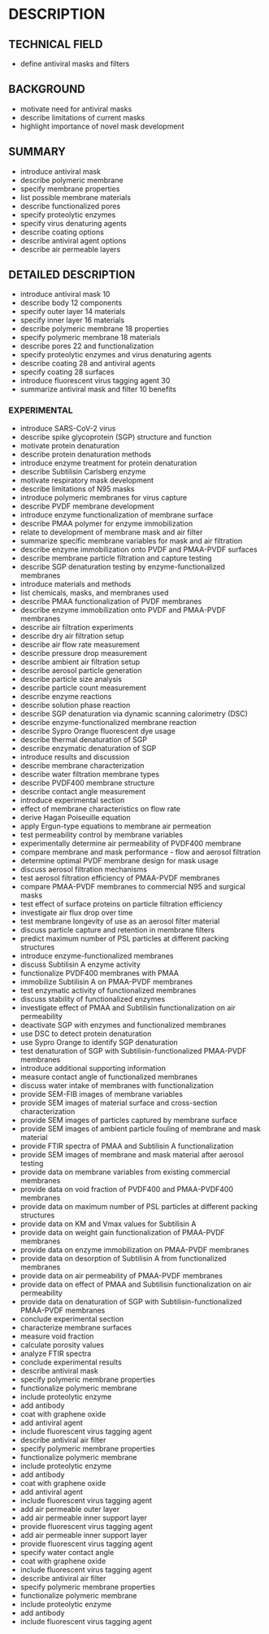 # DESCRIPTION

## TECHNICAL FIELD

- define antiviral masks and filters

## BACKGROUND

- motivate need for antiviral masks
- describe limitations of current masks
- highlight importance of novel mask development

## SUMMARY

- introduce antiviral mask
- describe polymeric membrane
- specify membrane properties
- list possible membrane materials
- describe functionalized pores
- specify proteolytic enzymes
- specify virus denaturing agents
- describe coating options
- describe antiviral agent options
- describe air permeable layers

## DETAILED DESCRIPTION

- introduce antiviral mask 10
- describe body 12 components
- specify outer layer 14 materials
- specify inner layer 16 materials
- describe polymeric membrane 18 properties
- specify polymeric membrane 18 materials
- describe pores 22 and functionalization
- specify proteolytic enzymes and virus denaturing agents
- describe coating 28 and antiviral agents
- specify coating 28 surfaces
- introduce fluorescent virus tagging agent 30
- summarize antiviral mask and filter 10 benefits

### EXPERIMENTAL

- introduce SARS-CoV-2 virus
- describe spike glycoprotein (SGP) structure and function
- motivate protein denaturation
- describe protein denaturation methods
- introduce enzyme treatment for protein denaturation
- describe Subtilisin Carlsberg enzyme
- motivate respiratory mask development
- describe limitations of N95 masks
- introduce polymeric membranes for virus capture
- describe PVDF membrane development
- introduce enzyme functionalization of membrane surface
- describe PMAA polymer for enzyme immobilization
- relate to development of membrane mask and air filter
- summarize specific membrane variables for mask and air filtration
- describe enzyme immobilization onto PVDF and PMAA-PVDF surfaces
- describe membrane particle filtration and capture testing
- describe SGP denaturation testing by enzyme-functionalized membranes
- introduce materials and methods
- list chemicals, masks, and membranes used
- describe PMAA functionalization of PVDF membranes
- describe enzyme immobilization onto PVDF and PMAA-PVDF membranes
- describe air filtration experiments
- describe dry air filtration setup
- describe air flow rate measurement
- describe pressure drop measurement
- describe ambient air filtration setup
- describe aerosol particle generation
- describe particle size analysis
- describe particle count measurement
- describe enzyme reactions
- describe solution phase reaction
- describe SGP denaturation via dynamic scanning calorimetry (DSC)
- describe enzyme-functionalized membrane reaction
- describe Sypro Orange fluorescent dye usage
- describe thermal denaturation of SGP
- describe enzymatic denaturation of SGP
- introduce results and discussion
- describe membrane characterization
- describe water filtration membrane types
- describe PVDF400 membrane structure
- describe contact angle measurement
- introduce experimental section
- effect of membrane characteristics on flow rate
- derive Hagan Poiseuille equation
- apply Ergun-type equations to membrane air permeation
- test permeability control by membrane variables
- experimentally determine air permeability of PVDF400 membrane
- compare membrane and mask performance - flow and aerosol filtration
- determine optimal PVDF membrane design for mask usage
- discuss aerosol filtration mechanisms
- test aerosol filtration efficiency of PMAA-PVDF membranes
- compare PMAA-PVDF membranes to commercial N95 and surgical masks
- test effect of surface proteins on particle filtration efficiency
- investigate air flux drop over time
- test membrane longevity of use as an aerosol filter material
- discuss particle capture and retention in membrane filters
- predict maximum number of PSL particles at different packing structures
- introduce enzyme-functionalized membranes
- discuss Subtilisin A enzyme activity
- functionalize PVDF400 membranes with PMAA
- immobilize Subtilisin A on PMAA-PVDF membranes
- test enzymatic activity of functionalized membranes
- discuss stability of functionalized enzymes
- investigate effect of PMAA and Subtilisin functionalization on air permeability
- deactivate SGP with enzymes and functionalized membranes
- use DSC to detect protein denaturation
- use Sypro Orange to identify SGP denaturation
- test denaturation of SGP with Subtilisin-functionalized PMAA-PVDF membranes
- introduce additional supporting information
- measure contact angle of functionalized membranes
- discuss water intake of membranes with functionalization
- provide SEM-FIB images of membrane variables
- provide SEM images of material surface and cross-section characterization
- provide SEM images of particles captured by membrane surface
- provide SEM images of ambient particle fouling of membrane and mask material
- provide FTIR spectra of PMAA and Subtilisin A functionalization
- provide SEM images of membrane and mask material after aerosol testing
- provide data on membrane variables from existing commercial membranes
- provide data on void fraction of PVDF400 and PMAA-PVDF400 membranes
- provide data on maximum number of PSL particles at different packing structures
- provide data on KM and Vmax values for Subtilisin A
- provide data on weight gain functionalization of PMAA-PVDF membranes
- provide data on enzyme immobilization on PMAA-PVDF membranes
- provide data on desorption of Subtilisin A from functionalized membranes
- provide data on air permeability of PMAA-PVDF membranes
- provide data on effect of PMAA and Subtilisin functionalization on air permeability
- provide data on denaturation of SGP with Subtilisin-functionalized PMAA-PVDF membranes
- conclude experimental section
- characterize membrane surfaces
- measure void fraction
- calculate porosity values
- analyze FTIR spectra
- conclude experimental results
- describe antiviral mask
- specify polymeric membrane properties
- functionalize polymeric membrane
- include proteolytic enzyme
- add antibody
- coat with graphene oxide
- add antiviral agent
- include fluorescent virus tagging agent
- describe antiviral air filter
- specify polymeric membrane properties
- functionalize polymeric membrane
- include proteolytic enzyme
- add antibody
- coat with graphene oxide
- add antiviral agent
- include fluorescent virus tagging agent
- add air permeable outer layer
- add air permeable inner support layer
- provide fluorescent virus tagging agent
- add air permeable inner support layer
- provide fluorescent virus tagging agent
- specify water contact angle
- coat with graphene oxide
- include fluorescent virus tagging agent
- describe antiviral air filter
- specify polymeric membrane properties
- functionalize polymeric membrane
- include proteolytic enzyme
- add antibody
- include fluorescent virus tagging agent

